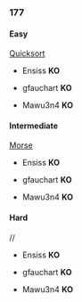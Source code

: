 ### 177

#### Easy

[Quicksort](http://www.reddit.com/r/dailyprogrammer/comments/2ejl4x/8252014_challenge_177_easy_quicksort/)

* Ensiss **KO**

* gfauchart **KO**

* Mawu3n4 **KO**


#### Intermediate

[Morse](http://www.reddit.com/r/dailyprogrammer/comments/2er1v0/8272014_challenge_177_intermediate/)

* Ensiss **KO**

* gfauchart **KO**

* Mawu3n4 **KO**


#### Hard

//

* Ensiss **KO**

* gfauchart **KO**

* Mawu3n4 **KO**
